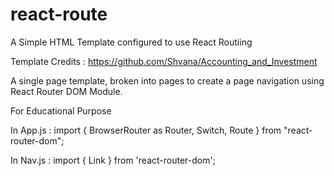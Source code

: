 # react-route

A Simple HTML Template configured to use React Routiing

Template Credits : https://github.com/Shvana/Accounting_and_Investment

A single page template, broken into pages 
to create a page navigation using React Router DOM Module.

For Educational Purpose

In App.js : 
import { BrowserRouter as Router, Switch, Route } from "react-router-dom"; 

In Nav.js :
import { Link } from 'react-router-dom';
